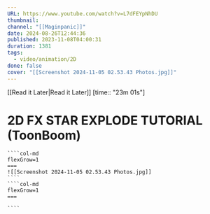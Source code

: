 ```yaml
---
URL: https://www.youtube.com/watch?v=L7dFEYpNhDU
thumbnail: 
channel: "[[Maginpanic]]"
date: 2024-08-26T12:44:36
published: 2023-11-08T04:00:31
duration: 1381
tags:
  - video/animation/2D
done: false
cover: "[[Screenshot 2024-11-05 02.53.43 Photos.jpg]]"
---
```

[[Read it Later|Read it Later]] [time:: "23m 01s"]
# 2D FX STAR EXPLODE TUTORIAL (ToonBoom)
`````col
````col-md
flexGrow=1
===
![[Screenshot 2024-11-05 02.53.43 Photos.jpg]]
````
````col-md
flexGrow=1
===

````
`````
